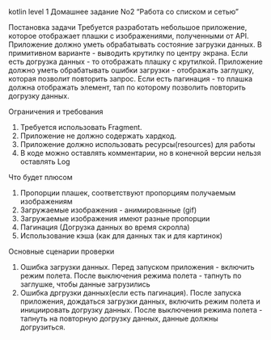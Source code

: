 kotlin level 1
Домашнее задание No2
“Работа со списком и сетью”

Постановка задачи
Требуется разработать небольшое приложение, которое отображает плашки с изображениями, полученными от API.
Приложение должно уметь обрабатывать состояние загрузки данных. В примитивном варианте - выводить крутилку по центру экрана. Если есть догрузка данных - то отображать плашку с крутилкой.
Приложение должно уметь обрабатывать ошибки загрузки - отображать заглушку, которая позволит повторить запрос. Если есть пагинация - то плашка должна отображать элемент, тап по которому позволить повторить догрузку данных.

Ограничения и требования
1. Требуется использовать Fragment.
2. Приложение не должно содержать хардкод.
3. Приложение должно использовать ресурсы(resources) для работы
4. В коде можно оставлять комментарии, но в конечной версии нельзя оставлять Log

Что будет плюсом
1. Пропорции плашек, соответствуют пропорциям получаемым изображениям
2. Загружаемые изображения - анимированные (gif)
3. Загружаемые изображения имеют разные пропорции
4. Пагинация (Догрузка данных во время скролла)
5. Использование кэша (как для данных так и для картинок)

Основные сценарии проверки
1. Ошибка загрузки данных. Перед запуском приложения - включить режим полета. После выключения режима полета - тапнуть по заглушке, чтобы данные загрузились
2. Ошибка дргрузки данных(если есть пагинация). После запуска приложения, дождаться загрузки данных, включить режим полета и инициировать догрузку данных. После выключения режима полета - тапнуть на повторную догрузку данных, данные должны догрузиться.
